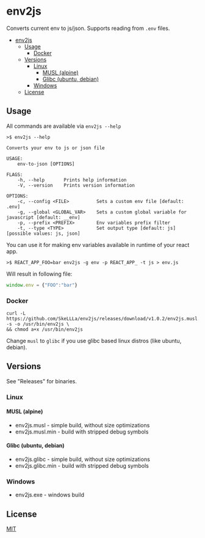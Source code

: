# env2js
Converts current env to js/json. Supports reading from `.env` files.

- [env2js](#env2js)
  - [Usage](#usage)
    - [Docker](#docker)
  - [Versions](#versions)
    - [Linux](#linux)
      - [MUSL (alpine)](#musl-alpine)
      - [Glibc (ubuntu, debian)](#glibc-ubuntu-debian)
    - [Windows](#windows)
  - [License](#license)

## Usage

All commands are available via `env2js --help`

```
>$ env2js --help

Converts your env to js or json file

USAGE:
    env-to-json [OPTIONS]

FLAGS:
    -h, --help       Prints help information
    -V, --version    Prints version information

OPTIONS:
    -c, --config <FILE>          Sets a custom env file [default: .env]
    -g, --global <GLOBAL_VAR>    Sets a custom global variable for javascript [default: __env]
    -p, --prefix <PREFIX>        Env variables prefix filter
    -t, --type <TYPE>            Set output type [default: js]  [possible values: js, json]
```

You can use it for making env variables available in runtime of your react app.

```
>$ REACT_APP_FOO=bar env2js -g env -p REACT_APP_ -t js > env.js
```

Will result in following file:
```js
window.env = {"FOO":"bar"}
```

### Docker

```
curl -L https://github.com/SkeLLLa/env2js/releases/download/v1.0.2/env2js.musl.min -s -o /usr/bin/env2js \
&& chmod a+x /usr/bin/env2js
```

Change `musl` to `glibc` if you use glibc based linux distros (like ubuntu, debian).

## Versions

See "Releases" for binaries.

### Linux

#### MUSL (alpine)

* env2js.musl - simple build, without size optimizations
* env2js.musl.min - build with stripped debug symbols

#### Glibc (ubuntu, debian)

* env2js.glibc - simple build, without size optimizations
* env2js.glibc.min - build with stripped debug symbols

### Windows

* env2js.exe - windows build

## License

[MIT](./LICENSE)
